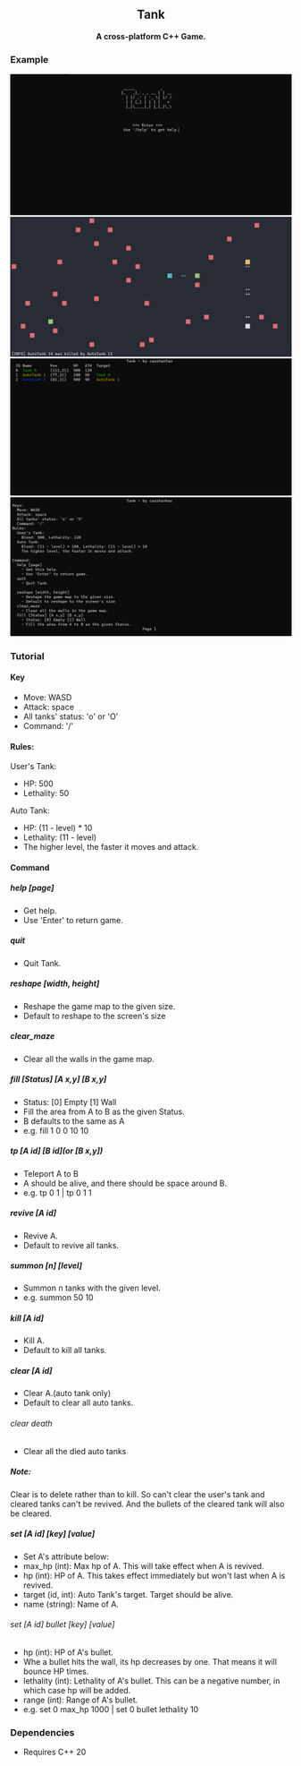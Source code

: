 



<h2 align="center">
Tank
</h2> 

<p align="center">
<strong>A cross-platform C++ Game.</strong>
</p>

### Example

![Start](examples/start-example.png)
![Game](examples/game-example.png)
![Status](examples/status-example.png)
![Help](examples/help-example.png)

### Tutorial

#### Key

- Move: WASD
- Attack: space
- All tanks' status: 'o' or 'O'
- Command: '/'

#### Rules:

User's Tank:

- HP: 500
- Lethality: 50

Auto Tank:

- HP: (11 - level) * 10
- Lethality: (11 - level)
- The higher level, the faster it moves and attack.

#### Command

##### help [page]

- Get help.
- Use 'Enter' to return game.

##### quit

- Quit Tank.

##### reshape [width, height]

- Reshape the game map to the given size.
- Default to reshape to the screen's size

##### clear_maze

- Clear all the walls in the game map.

##### fill [Status] [A x,y] [B x,y]

- Status: [0] Empty [1] Wall
- Fill the area from A to B as the given Status.
- B defaults to the same as A
- e.g. fill 1 0 0 10 10

##### tp [A id] [B id](or [B x,y])

- Teleport A to B
- A should be alive, and there should be space around B.
- e.g. tp 0 1 | tp 0 1 1

##### revive [A id]

- Revive A.
- Default to revive all tanks.

##### summon [n] [level]

- Summon n tanks with the given level.
- e.g. summon 50 10

##### kill [A id]

- Kill A.
- Default to kill all tanks.

##### clear [A id]

- Clear A.(auto tank only)
- Default to clear all auto tanks.

###### clear death

- Clear all the died auto tanks

##### Note:

Clear is to delete rather than to kill.
So can't clear the user's tank and cleared tanks can't be revived.
And the bullets of the cleared tank will also be cleared.

##### set [A id] [key] [value]

- Set A's attribute below:
- max_hp (int): Max hp of A. This will take effect when A is revived.
- hp (int): HP of A. This takes effect immediately but won't last when A is revived.
- target (id, int): Auto Tank's target. Target should be alive.
- name (string): Name of A.

###### set [A id] bullet [key] [value]

- hp (int): HP of A's bullet.
- Whe a bullet hits the wall, its hp decreases by one. That means it will bounce HP times.
- lethality (int): Lethality of A's bullet. This can be a negative number, in which case hp will be added.
- range (int): Range of A's bullet.
- e.g. set 0 max_hp 1000 | set 0 bullet lethality 10

### Dependencies

- Requires C++ 20